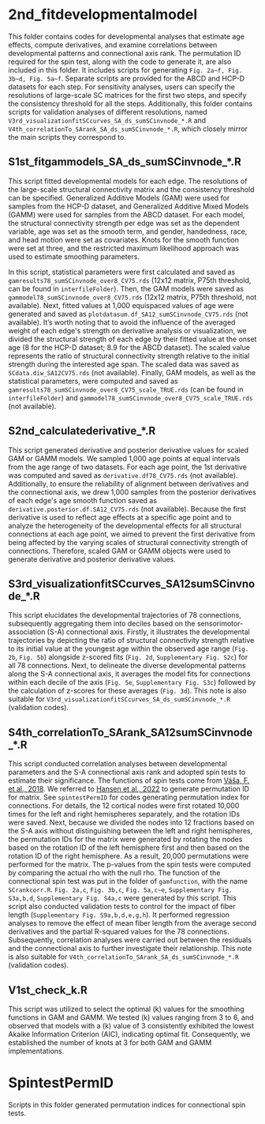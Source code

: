 # 2nd_fitdevelopmentalmodel
This folder contains codes for developmental analyses that estimate age effects, compute derivatives, and examine correlations between developmental patterns and connectional axis rank. The permutation ID required for the spin test, along with the code to generate it, are also included in this folder. It includes scripts for generating `Fig. 2a~f, Fig. 3b~d, Fig. 5a~f`. Separate scripts are provided for the ABCD and HCP-D datasets for each step. For sensitivity analyses, users can specify the resolutions of large-scale SC matrices for the first two steps, and specify the consistency threshold for all the steps. Additionally, this folder contains scripts for validation analyses of different resolutions, named `V3rd_visualizationfitSCcurves_SA_ds_sumSCinvnode_*.R` and `V4th_correlationTo_SArank_SA_ds_sumSCinvnode_*.R`, which closely mirror the main scripts they correspond to.

## S1st_fitgammodels_SA_ds_sumSCinvnode_*.R
This script fitted developmental models for each edge. The resolutions of the large-scale structural connectivity matrix and the consistency threshold can be specified. Generalized Additive Models (GAM) were used for samples from the HCP-D dataset, and Generalized Additive Mixed Models (GAMM) were used for samples from the ABCD dataset. For each model, the structural connectivity strength per edge was set as the dependent variable, age was set as the smooth term, and gender, handedness, race, and head motion were set as covariates. Knots for the smooth function were set at three, and the restricted maximum likelihood approach was used to estimate smoothing parameters.

In this script, statistical parameters were first calculated and saved as `gamresults78_sumSCinvnode_over8_CV75.rds` (12x12 matrix, P75th threshold, can be found in `interfileFolder`). Then, the GAM models were saved as `gammodel78_sumSCinvnode_over8_CV75.rds` (12x12 matrix, P75th threshold, not available). Next, fitted values at 1,000 equispaced values of age were generated and saved as `plotdatasum.df_SA12_sumSCinvnode_CV75.rds` (not available). It’s worth noting that to avoid the influence of the averaged weight of each edge's strength on derivative analysis or visualization, we divided the structural strength of each edge by their fitted value at the onset age (8 for the HCP-D dataset; 8.9 for the ABCD dataset). The scaled value represents the ratio of structural connectivity strength relative to the initial strength during the interested age span. The scaled data was saved as `SCdata.diw_SA12CV75.rds` (not available). Finally, GAM models, as well as the statistical parameters, were computed and saved as `gamresults78_sumSCinvnode_over8_CV75_scale_TRUE.rds` (can be found in `interfileFolder`) and `gammodel78_sumSCinvnode_over8_CV75_scale_TRUE.rds` (not available).

## S2nd_calculatederivative_*.R
This script generated derivative and posterior derivative values for scaled GAM or GAMM models. We sampled 1,000 age points at equal intervals from the age range of two datasets. For each age point, the 1st derivative was computed and saved as `derivative.df78_CV75.rds` (not available). Additionally, to ensure the reliability of alignment between derivatives and the connectional axis, we drew 1,000 samples from the posterior derivatives of each edge's age smooth function saved as `derivative.posterior.df.SA12_CV75.rds` (not available). Because the first derivative is used to reflect age effects at a specific age point and to analyze the heterogeneity of the developmental effects for all structural connections at each age point, we aimed to prevent the first derivative from being affected by the varying scales of structural connectivity strength of connections. Therefore, scaled GAM or GAMM objects were used to generate derivative and posterior derivative values.

## S3rd_visualizationfitSCcurves_SA12sumSCinvnode_*.R
This script elucidates the developmental trajectories of 78 connections, subsequently aggregating them into deciles based on the sensorimotor-association (S-A) connectional axis. Firstly, it illustrates the developmental trajectories by depicting the ratio of structural connectivity strength relative to its initial value at the youngest age within the observed age range (`Fig. 2b`, `Fig. 5b`) alongside z-scored fits (`Fig. 2d`, `Supplementary Fig. S2c`) for all 78 connections. Next, to delineate the diverse developmental patterns along the S-A connectional axis, it averages the model fits for connections within each decile of the axis (`Fig. 5e`, `Supplementary Fig. S3c`) followed by the calculation of z-scores for these averages (`Fig. 3d`).
This note is also suitable for `V3rd_visualizationfitSCcurves_SA_ds_sumSCinvnode_*.R` (validation codes).

## S4th_correlationTo_SArank_SA12sumSCinvnode_*.R
This script conducted correlation analyses between developmental parameters and the S-A connectional axis rank and adopted spin tests to estimate their significance. The functions of spin tests come from [Váša, F. et al., 2018](https://github.com/frantisekvasa/rotate_parcellation). We referred to [Hansen et al., 2022](https://github.com/netneurolab/hansen_crossdisorder_vulnerability/blob/main/code/03_disorder_similarity.py) to generate permutation ID for matrix. See `spintestPermID` for codes generating permutation index for connections. For details, the 12 cortical nodes were first rotated 10,000 times for the left and right hemispheres separately, and the rotation IDs were saved. Next, because we divided the nodes into 12 fractions based on the S-A axis without distinguishing between the left and right hemispheres, the permutation IDs for the matrix were generated by rotating the nodes based on the rotation ID of the left hemisphere first and then based on the rotation ID of the right hemisphere. As a result, 20,000 permutations were performed for the matrix. The p-values from the spin tests were computed by comparing the actual rho with the null rho. The function of the connectional spin test was put in the folder of `gamfunction`, with the name `SCrankcorr.R`. `Fig. 2a,c`, `Fig. 3b,c`, `Fig. 5a,c~e`, `Supplementary Fig. S3a,b,d`, `Supplementary Fig. S4a,c` were generated by this script.
This script also conducted validation tests to control for the impact of fiber length (`Supplementary Fig. S9a,b,d,e,g,h`). It performed regression analyses to remove the effect of mean fiber length from the average second derivatives and the partial R-squared values for the 78 connections. Subsequently, correlation analyses were carried out between the residuals and the connectional axis to further investigate their relationship.
This note is also suitable for `V4th_correlationTo_SArank_SA_ds_sumSCinvnode_*.R` (validation codes).

## V1st_check_k.R
This script was utilized to select the optimal (k) values for the smoothing functions in GAM and GAMM. We tested (k) values ranging from 3 to 6, and observed that models with a (k) value of 3 consistently exhibited the lowest Akaike Information Criterion (AIC), indicating optimal fit. Consequently, we established the number of knots at 3 for both GAM and GAMM implementations.

# SpintestPermID
Scripts in this folder generated permutation indices for connectional spin tests.


